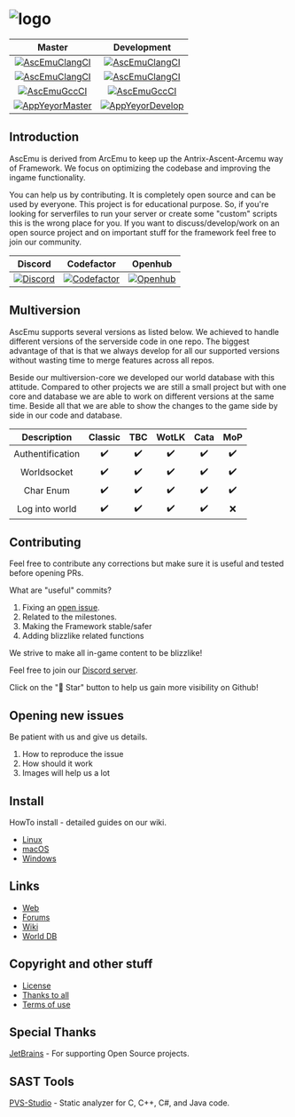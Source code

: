 ﻿# ![logo](http://ascemu.org/images/logo.png)

Master                                                                       | Development
:--------------------------------------------------------------------------: | :-------------------------------------------------------------------------------:
[![AscEmuClangCI][AscEmuClangMasterMacOSBadge]][AscEmuBadgeClangMacOSUrl]    | [![AscEmuClangCI][AscEmuClangDevelopMacOSBadge]][AscEmuBadgeClangMacOSUrl]      |
[![AscEmuClangCI][AscEmuClangMasterLinuxBadge]][AscEmuBadgeClangLinuxUrl]    | [![AscEmuClangCI][AscEmuClangDevelopLinuxBadge]][AscEmuBadgeClangLinuxUrl]      |
[![AscEmuGccCI][AscEmuGccMasterLinuxBadge]][AscEmuBadgeGccLinuxUrl]          | [![AscEmuGccCI][AscEmuGccDevelopLinuxBadge]][AscEmuBadgeGccLinuxUrl]            |
[![AppYeyorMaster][AppYeyorMasterBadge]][AppYeyorMasterUrl]                  | [![AppYeyorDevelop][AppYeyorDevelopBadge]][AppYeyorDevelopUrl]                  |

## Introduction
AscEmu is derived from ArcEmu to keep up the Antrix-Ascent-Arcemu way of Framework.
We focus on optimizing the codebase and improving the ingame functionality.

You can help us by contributing. It is completely open source and can be used by everyone.
This project is for educational purpose. So, if you're looking for serverfiles to run your server or create some "custom" scripts  this is the wrong place for you. If you want to discuss/develop/work on an open source project and on important stuff for the framework feel free to join our community.

Discord                                | Codefactor                                      | Openhub
:------------------------------------: | :---------------------------------------------: | :--------------------------------------:
[![Discord][DiscordBadge]][DiscordUrl] | [![Codefactor][CodefactorBadge]][CodefactorUrl] | [![Openhub][OpenhubBadge]][OpenhubUrl] |

## Multiversion
AscEmu supports several versions as listed below. We achieved to handle different versions of the serverside code in one repo. The biggest advantage of that is that we always develop for all our supported versions without wasting time to merge features across all repos.

Beside our multiversion-core we developed our world database with this attitude. Compared to other projects we are still a small project but with one core and database we are able to work on different versions at the same time. Beside all that we are able to show the changes to the game side by side in our code and database.

Description       | Classic    | TBC        | WotLK      | Cata       | MoP
:---------------: | :--------: | :--------: | :--------: | :--------: | :--------:
Authentification  | ✔️         | ✔️         | ✔️         | ✔️         | ✔️
Worldsocket       | ✔️         | ✔️         | ✔️         | ✔️         | ✔️
Char Enum         | ✔️         | ✔️         | ✔️         | ✔️         | ✔️
Log into world    | ✔️         | ✔️         | ✔️         | ✔️         | ❌


## Contributing
Feel free to contribute any corrections but make sure it is useful and tested before opening PRs.

What are "useful" commits?
 1. Fixing an [open issue](https://github.com/AscEmu/AscEmu/issues).
 2. Related to the milestones.
 3. Making the Framework stable/safer
 4. Adding blizzlike related functions

We strive to make all in-game content to be blizzlike!

Feel free to join our [Discord server](https://discord.com/invite/CBdgrh7).

Click on the "🌟 Star" button to help us gain more visibility on Github!

## Opening new issues
Be patient with us and give us details.
 1. How to reproduce the issue
 2. How should it work
 3. Images will help us a lot

## Install
HowTo install - detailed guides on our wiki.
* [Linux](https://ascemu.github.io/Wiki/docs/installation/linux/)
* [macOS](https://ascemu.github.io/Wiki/docs/installation/macOS/)
* [Windows](https://ascemu.github.io/Wiki/docs/installation/windows/)

## Links
* [Web](http://www.ascemu.org)
* [Forums](https://github.com/AscEmu/AscEmu/discussions)
* [Wiki](https://ascemu.github.io/Wiki/)
* [World DB](https://github.com/AscEmu/OneDB)

## Copyright and other stuff
* [License](LICENSE.md)
* [Thanks to all](THANKS.md)
* [Terms of use](TERMS_OF_USE_AGREEMENT.md)

## Special Thanks
[JetBrains](https://www.jetbrains.com/) - For supporting Open Source projects.

## SAST Tools
[PVS-Studio](https://pvs-studio.com/en/pvs-studio/?utm_source=website&utm_medium=github&utm_campaign=open_source) - Static analyzer for C, C++, C#, and Java code.

<!-- Undercover:start:status -->
[AscEmuClangMasterMacOSBadge]: https://github.com/AscEmu/AscEmu/actions/workflows/clang-macos-test-x64.yml/badge.svg?branch=master
[AscEmuClangDevelopMacOSBadge]: https://github.com/AscEmu/AscEmu/actions/workflows/clang-macos-test-x64.yml/badge.svg?branch=develop

[AscEmuClangMasterLinuxBadge]: https://github.com/AscEmu/AscEmu/actions/workflows/clang-linux-test-x64.yml/badge.svg?branch=master
[AscEmuClangDevelopLinuxBadge]: https://github.com/AscEmu/AscEmu/actions/workflows/clang-linux-test-x64.yml/badge.svg?branch=develop

[AscEmuGccMasterLinuxBadge]: https://github.com/AscEmu/AscEmu/actions/workflows/gcc-linux-test-x64.yml/badge.svg?branch=master
[AscEmuGccDevelopLinuxBadge]: https://github.com/AscEmu/AscEmu/actions/workflows/gcc-linux-test-x64.yml/badge.svg?branch=develop

[AppYeyorMasterBadge]: https://ci.appveyor.com/api/projects/status/h70t5a5rd56y8ute/branch/master?svg=true
[AppYeyorDevelopBadge]: https://ci.appveyor.com/api/projects/status/h70t5a5rd56y8ute/branch/develop?svg=true

[AppYeyorMasterUrl]: https://ci.appveyor.com/project/Zyres/ascemu
[AppYeyorDevelopUrl]: https://ci.appveyor.com/project/Zyres/ascemu

[AscEmuBadgeGccLinuxUrl]: https://github.com/AscEmu/AscEmu/actions/workflows/gcc-linux-test-x64.yml
[AscEmuBadgeClangLinuxUrl]: https://github.com/AscEmu/AscEmu/actions/workflows/clang-linux-test-x64.yml
[AscEmuBadgeClangMacOSUrl]: https://github.com/AscEmu/AscEmu/actions/workflows/clang-macos-test-x64.yml
<!-- Undercover:end:status -->

<!-- Undercover:start:community -->
[DiscordBadge]: https://user-images.githubusercontent.com/1216225/168970774-1c2c4b77-64e5-489d-a2ae-0a02e3983479.svg
[CodefactorBadge]: https://www.codefactor.io/repository/github/ascemu/ascemu/badge
[OpenhubBadge]: https://www.openhub.net/p/AscEmu/widgets/project_thin_badge.gif

[DiscordUrl]: https://discord.com/invite/CBdgrh7
[CodefactorUrl]: https://www.codefactor.io/repository/github/ascemu/ascemu
[OpenhubUrl]: https://www.openhub.net/p/AscEmu
<!-- Undercover:end:community -->

